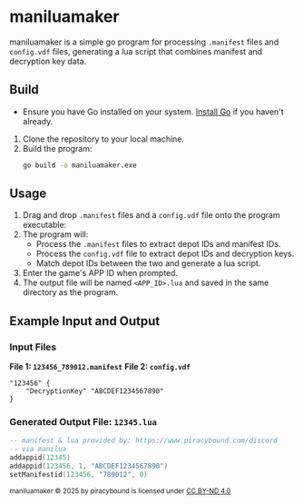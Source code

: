 # maniluamaker
maniluamaker is a simple go program for processing `.manifest` files and `config.vdf` files, generating a lua script that combines manifest and decryption key data.

## Build
- Ensure you have Go installed on your system. [Install Go](https://golang.org/doc/install) if you haven't already.
1. Clone the repository to your local machine.
2. Build the program:
   ```bash
   go build -o maniluamaker.exe
   ```

## Usage

1. Drag and drop `.manifest` files and a `config.vdf` file onto the program executable:
2. The program will:
   - Process the `.manifest` files to extract depot IDs and manifest IDs.
   - Process the `config.vdf` file to extract depot IDs and decryption keys.
   - Match depot IDs between the two and generate a lua script.
3. Enter the game's APP ID when prompted.
4. The output file will be named `<APP_ID>.lua` and saved in the same directory as the program.

## Example Input and Output

### Input Files

**File 1: `123456_789012.manifest`**
**File 2: `config.vdf`**
```plaintext
"123456" {
    "DecryptionKey" "ABCDEF1234567890"
}
```

### Generated Output File: `12345.lua`
```lua
-- manifest & lua provided by: https://www.piracybound.com/discord
-- via manilua
addappid(12345)
addappid(123456, 1, "ABCDEF1234567890")
setManifestid(123456, "789012", 0)
```

<sub>maniluamaker © 2025 by piracybound is licensed under <a href="https://github.com/piracybound/maniluamaker/blob/main/LICENSE">CC BY-ND 4.0</a></sub>
